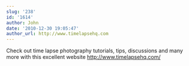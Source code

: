 ```yaml
---
slug: '238'
id: '1614'
author: John
date: '2010-12-30 19:05:47'
author_url: http://www.timelapsehq.com
---
```

Check out time lapse photography tutorials, tips, discussions and many more with this excellent website <a href="http://www.timelapsehq.com/" rel="nofollow">http://www.timelapsehq.com/</a>
